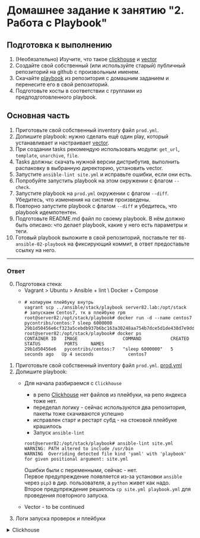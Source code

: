 # Домашнее задание к занятию "2. Работа с Playbook"

## Подготовка к выполнению

1. (Необязательно) Изучите, что такое [clickhouse](https://www.youtube.com/watch?v=fjTNS2zkeBs) и [vector](https://www.youtube.com/watch?v=CgEhyffisLY)
2. Создайте свой собственный (или используйте старый) публичный репозиторий на github с произвольным именем.
3. Скачайте [playbook](./playbook/) из репозитория с домашним заданием и перенесите его в свой репозиторий.
4. Подготовьте хосты в соответствии с группами из предподготовленного playbook.

## Основная часть

1. Приготовьте свой собственный inventory файл `prod.yml`.
2. Допишите playbook: нужно сделать ещё один play, который устанавливает и настраивает [vector](https://vector.dev).
3. При создании tasks рекомендую использовать модули: `get_url`, `template`, `unarchive`, `file`.
4. Tasks должны: скачать нужной версии дистрибутив, выполнить распаковку в выбранную директорию, установить vector.
5. Запустите `ansible-lint site.yml` и исправьте ошибки, если они есть.
6. Попробуйте запустить playbook на этом окружении с флагом `--check`.
7. Запустите playbook на `prod.yml` окружении с флагом `--diff`. Убедитесь, что изменения на системе произведены.
8. Повторно запустите playbook с флагом `--diff` и убедитесь, что playbook идемпотентен.
9. Подготовьте README.md файл по своему playbook. В нём должно быть описано: что делает playbook, какие у него есть параметры и теги.
10. Готовый playbook выложите в свой репозиторий, поставьте тег `08-ansible-02-playbook` на фиксирующий коммит, в ответ предоставьте ссылку на него.

---
### Ответ

0. Подготовка стека:
   - Vagrant > Ubuntu > Ansible + lint \ Docker + Compose
   - ```shell
     # копируем плейбуку внутрь
     vagrant scp ../ansible/stack/playbook server82.lab:/opt/stack
     # запускаем Centos7, тк в плейбуке rpm
     root@server82:/opt/stack/playbook# docker run -d --name centos7 pycontribs/centos:7 sleep 6000000
     29b1d50456e6cf323a5cebdb937b6bc163a30248aa754b7dce5d1de438d7e9dd
     root@server82:/opt/stack/playbook# docker ps
     CONTAINER ID   IMAGE                 COMMAND           CREATED         STATUS         PORTS     NAMES
     29b1d50456e6   pycontribs/centos:7   "sleep 6000000"   5 seconds ago   Up 4 seconds             centos7
      ```
1. Приготовьте свой собственный inventory файл `prod.yml`. [prod.yml](src%2Fansible%2Fstack%2Fplaybook%2Finventory%2Fprod.yml)
2. Допишите playbook: 
   - Для начала разбираемся с `Clickhouse`
     - в репо [Clickhouse](https://packages.clickhouse.com/rpm/stable/) нет файлов из плейбуки, на репо яндекса тоже нет.
     + переделал логику - сейчас используются два репозитория, пакеты тоже скачиваются успешно
     + исправлен старт и рестарт субд - на стоковой плейбуке крашилось
     + Запуск `ansible-lint`
     ```shell
     root@server82:/opt/stack/playbook# ansible-lint site.yml
     WARNING: PATH altered to include /usr/bin
     WARNING  Overriding detected file kind 'yaml' with 'playbook' for given positional argument: site.yml
     ```
     Ошибки были с переменными, сейчас - нет. \
     Первое предупреждение появляется из-за установки `ansible` через `pip3` в дир. пользователя, a `python` живет как надо. \
     Второе предупреждение решилось `cp site.yml playbook.yml` для проведения повторного запуска.

   - Vector - to be continued
3. Логи запуска проверок и плейбуки
 <details><summary>Clickhouse</summary>

```shell
root@server82:/opt/stack/playbook# ansible-playbook -i inventory/prod.yml site.yml --check

PLAY [Install Clickhouse] ******************************************************************************************************************************************

TASK [Gathering Facts] *********************************************************************************************************************************************
ok: [centos7]

TASK [Get clickhouse distrib noarch Get clickhouse distrib noarch  from https://packages.clickhouse.com/rpm/stable/] ***********************************************
ok: [centos7] => (item=clickhouse-client)
ok: [centos7] => (item=clickhouse-server)

TASK [Get clickhouse distrib from https://packages.clickhouse.com/rpm/stable/] *************************************************************************************
ok: [centos7] => (item=clickhouse-common-static)

TASK [Install clickhouse packages] *********************************************************************************************************************************
ok: [centos7]

TASK [Start clickhouse service] ************************************************************************************************************************************
changed: [centos7]

TASK [Create database] *********************************************************************************************************************************************
skipping: [centos7]

PLAY RECAP *********************************************************************************************************************************************************
centos7                    : ok=5    changed=1    unreachable=0    failed=0    skipped=1    rescued=0    ignored=0   
```

```shell
root@server82:/opt/stack/playbook# ansible-playbook -i inventory/prod.yml site.yml --diff

PLAY [Install Clickhouse] ******************************************************************************************************************************************

TASK [Gathering Facts] *********************************************************************************************************************************************
ok: [centos7]

TASK [Get clickhouse distrib noarch Get clickhouse distrib noarch  from https://packages.clickhouse.com/rpm/stable/] ***********************************************
ok: [centos7] => (item=clickhouse-client)
ok: [centos7] => (item=clickhouse-server)

TASK [Get clickhouse distrib from https://packages.clickhouse.com/rpm/stable/] *************************************************************************************
ok: [centos7] => (item=clickhouse-common-static)

TASK [Install clickhouse packages] *********************************************************************************************************************************
ok: [centos7]

TASK [Start clickhouse service] ************************************************************************************************************************************
changed: [centos7]

TASK [Create database] *********************************************************************************************************************************************
ok: [centos7]

PLAY RECAP *********************************************************************************************************************************************************
centos7                    : ok=6    changed=1    unreachable=0    failed=0    skipped=0    rescued=0    ignored=0   
```

```shell
root@server82:/opt/stack/playbook# ansible-playbook -i inventory/prod.yml site.yml

PLAY [Install Clickhouse] ******************************************************************************************************************************************

TASK [Gathering Facts] *********************************************************************************************************************************************
ok: [centos7]

TASK [Get clickhouse distrib noarch Get clickhouse distrib noarch  from https://packages.clickhouse.com/rpm/stable/] ***********************************************
changed: [centos7] => (item=clickhouse-client)
changed: [centos7] => (item=clickhouse-server)

TASK [Get clickhouse distrib from https://packages.clickhouse.com/rpm/stable/] *************************************************************************************
changed: [centos7] => (item=clickhouse-common-static)

TASK [Install clickhouse packages] *********************************************************************************************************************************
changed: [centos7]

TASK [Start clickhouse service] ************************************************************************************************************************************
changed: [centos7]

TASK [Create database] *********************************************************************************************************************************************
changed: [centos7]

RUNNING HANDLER [Start clickhouse service] *************************************************************************************************************************
changed: [centos7]

PLAY RECAP *********************************************************************************************************************************************************
centos7                    : ok=7    changed=6    unreachable=0    failed=0    skipped=0    rescued=0    ignored=0   
```
</details>


